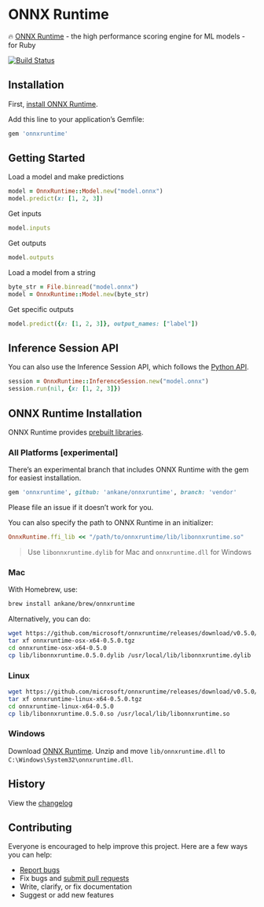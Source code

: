 # ONNX Runtime

:fire: [ONNX Runtime](https://github.com/Microsoft/onnxruntime) - the high performance scoring engine for ML models - for Ruby

[![Build Status](https://travis-ci.org/ankane/onnxruntime.svg?branch=master)](https://travis-ci.org/ankane/onnxruntime)

## Installation

First, [install ONNX Runtime](#onnx-runtime-installation).

Add this line to your application’s Gemfile:

```ruby
gem 'onnxruntime'
```

## Getting Started

Load a model and make predictions

```ruby
model = OnnxRuntime::Model.new("model.onnx")
model.predict(x: [1, 2, 3])
```

Get inputs

```ruby
model.inputs
```

Get outputs

```ruby
model.outputs
```

Load a model from a string

```ruby
byte_str = File.binread("model.onnx")
model = OnnxRuntime::Model.new(byte_str)
```

Get specific outputs

```ruby
model.predict({x: [1, 2, 3]}, output_names: ["label"])
```

## Inference Session API

You can also use the Inference Session API, which follows the [Python API](https://microsoft.github.io/onnxruntime/api_summary.html).

```ruby
session = OnnxRuntime::InferenceSession.new("model.onnx")
session.run(nil, {x: [1, 2, 3]})
```

## ONNX Runtime Installation

ONNX Runtime provides [prebuilt libraries](https://github.com/microsoft/onnxruntime/releases).

### All Platforms [experimental]

There’s an experimental branch that includes ONNX Runtime with the gem for easiest installation.

```ruby
gem 'onnxruntime', github: 'ankane/onnxruntime', branch: 'vendor'
```

Please file an issue if it doesn’t work for you.

You can also specify the path to ONNX Runtime in an initializer:

```ruby
OnnxRuntime.ffi_lib << "/path/to/onnxruntime/lib/libonnxruntime.so"
```

> Use `libonnxruntime.dylib` for Mac and `onnxruntime.dll` for Windows

### Mac

With Homebrew, use:

```sh
brew install ankane/brew/onnxruntime
```

Alternatively, you can do:

```sh
wget https://github.com/microsoft/onnxruntime/releases/download/v0.5.0/onnxruntime-osx-x64-0.5.0.tgz
tar xf onnxruntime-osx-x64-0.5.0.tgz
cd onnxruntime-osx-x64-0.5.0
cp lib/libonnxruntime.0.5.0.dylib /usr/local/lib/libonnxruntime.dylib
```

### Linux

```sh
wget https://github.com/microsoft/onnxruntime/releases/download/v0.5.0/onnxruntime-linux-x64-0.5.0.tgz
tar xf onnxruntime-linux-x64-0.5.0.tgz
cd onnxruntime-linux-x64-0.5.0
cp lib/libonnxruntime.0.5.0.so /usr/local/lib/libonnxruntime.so
```

### Windows

Download [ONNX Runtime](https://github.com/microsoft/onnxruntime/releases/download/v0.5.0/onnxruntime-win-x64-0.5.0.zip). Unzip and move `lib/onnxruntime.dll` to `C:\Windows\System32\onnxruntime.dll`.

## History

View the [changelog](https://github.com/ankane/onnxruntime/blob/master/CHANGELOG.md)

## Contributing

Everyone is encouraged to help improve this project. Here are a few ways you can help:

- [Report bugs](https://github.com/ankane/onnxruntime/issues)
- Fix bugs and [submit pull requests](https://github.com/ankane/onnxruntime/pulls)
- Write, clarify, or fix documentation
- Suggest or add new features
